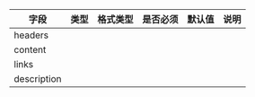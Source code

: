 | 字段 | 类型 | 格式类型 | 是否必须 | 默认值 | 说明 |
|---|---|---|---|---|---|
| headers |  |  |  |  |
| content |  |  |  |  |
| links |  |  |  |  |
| description |  |  |  |  |
